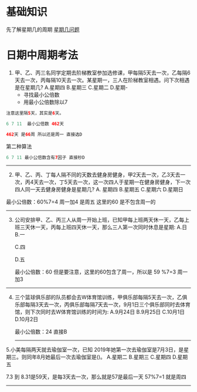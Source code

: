 # 基础知识



先了解星期几的周期
[星期几问题](星期几问题.md)

# 日期中周期考法

1. 甲、乙、丙三名同学定期去阶梯教室参加选修课，甲每隔5天去一次，乙每隔6天去一次，丙每隔10天去一次。某星期一，三人在阶梯教室相遇。问下次相遇是在星期几?
   A.星期四
   B.星期三
   C.星期二
   D.星期-
   + 寻找最小公倍数
   + 用最小公倍数除以7

```JAVA
注意这里隔5天，其实是6天。

6 7 11  最小公倍数 462天

462天 是66周 所以还是周一 直接选D
```

第二种算法

```java
6 7 11 最小公倍数含有7因子 直接秒D
```

----

2. 甲、乙、丙、丁每人隔不同的天数去健身房健身，甲2天去一次，乙3天去一次，丙4天去一次，丁5天去一次，这一次四人于星期一在健身房健身，下一次四人同一天去健身房健身是星期几?
   A. 星期四
   B.星期五
   C.星期六
   D.星期日

最小公倍数：60%7=4 周一加4 是周五
这里的60 是不包含周一的

-----

3. 公司安排甲、乙、丙三人从周一开始上班，已知甲每上班两天休一天，乙每上班三天休一天，丙每上班四天休一天，那么三人第一次同时休息是星期:
   A.日
   B.一 

   C.四

   D.五


   最小公倍数：60   但是要注意，这里的60包含了周一，所以是  59 %7=3 周一加3

----

4. 三个篮球俱乐部的队员都会去W体育馆训练，甲俱乐部每隔5天去一次，乙俱乐部每隔3天去一次，丙俱乐部每隔7天去一次，9月1日三个俱乐部同时去体育馆，则下次同时去W体育馆训练的时间为:
   A.9月24日
   B.9月25日
   C.10月1日
   D.10月2日

   最小公倍数：24 直接B

   ---

5.小美每隔两天就去瑜伽室一次，已知 2019年她第一次去瑜伽室是7月3日，是星期三。则同年8月她最后一次去瑜伽室是()。
A.星期二
B.星期三
C.星期四
D.星期五

7.3 到 8.31是59天，是每3天去一次，那么就是57是最后一天 57%7=1  就是周四

----


